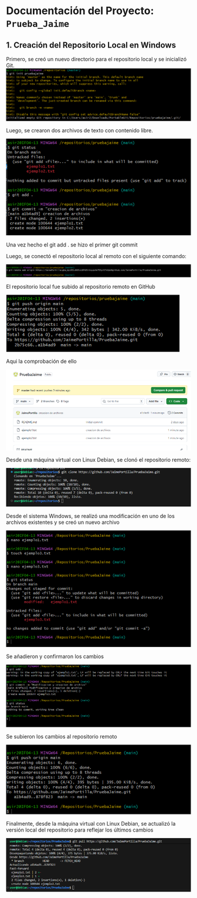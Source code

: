 # Documentación del Proyecto: `Prueba_Jaime`
## 1. Creación del Repositorio Local en Windows

Primero, se creó un nuevo directorio para el repositorio local y se inicializó Git.
![alt text](capturas/image-11.png)

Luego, se crearon dos archivos de texto con contenido libre.

![alt text](capturas/image-4.png)

Una vez hecho el git add . se hizo el primer git commit


Luego, se conectó el repositorio local al remoto con el siguiente comando:


![alt text](capturas/image-2.png)

El repositorio local fue subido al repositorio remoto en GitHub

![alt text](capturas/image-3.png)

Aqui la comprobación de ello

![alt text](capturas/image-5.png)

Desde una máquina virtual con Linux Debian, se clonó el repositorio remoto:

![alt text](capturas/image-6.png)

Desde el sistema Windows, se realizó una modificación en uno de los archivos existentes y se creó un nuevo archivo

![alt text](capturas/image-7.png)

Se añadieron y confirmaron los cambios

![alt text](capturas/image-8.png)

Se subieron los cambios al repositorio remoto

![alt text](capturas/image-9.png)

Finalmente, desde la máquina virtual con Linux Debian, se actualizó la versión local del repositorio para reflejar los últimos cambios

![alt text](capturas/image-10.png)